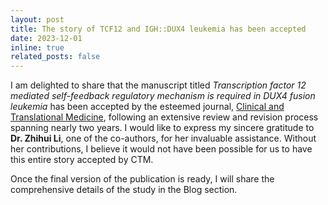 ```yaml
---
layout: post
title: The story of TCF12 and IGH::DUX4 leukemia has been accepted
date: 2023-12-01
inline: true
related_posts: false
---
```


I am delighted to share that the manuscript titled *Transcription factor 12 mediated self-feedback regulatory mechanism is required in DUX4 fusion leukemia* has been accepted by the esteemed journal, [Clinical and Translational Medicine](https://onlinelibrary.wiley.com/page/journal/20011326/homepage/productinformation.html), following an extensive review and revision process spanning nearly two years. I would like to express my sincere gratitude to **Dr. Zhihui Li**, one of the co-authors, for her invaluable assistance. Without her contributions, I believe it would not have been possible for us to have this entire story accepted by CTM.

Once the final version of the publication is ready, I will share the comprehensive details of the study in the Blog section.

